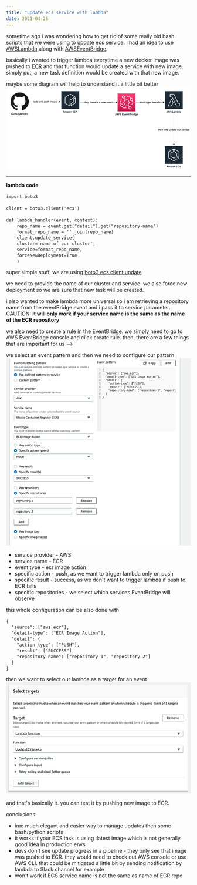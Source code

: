 ```yaml
---
title: "update ecs service with lambda"
date: 2021-04-26
---
```


sometime ago i was wondering how to get rid of some really old bash scripts that we were using to update ecs service.
i had an idea to use [AWSLambda](https://aws.amazon.com/lambda/) along with [AWSEventBridge](https://aws.amazon.com/eventbridge/).

basically i wanted to trigger lambda everytime a new docker image was pushed to [ECR](https://aws.amazon.com/ecr/) and that function would update a service with new image. simply put, a new task definition would be created with that new image.

maybe some diagram will help to understand it a little bit better
![workflow diagram](../assets/2021-04-19/2021-04-26-[0].png)

---
**lambda code**
```
import boto3

client = boto3.client('ecs')

def lambda_handler(event, context):
    repo_name = event.get("detail").get("repository-name")
    format_repo_name = ''.join(repo_name)    
    client.update_service(
    cluster='name of our cluster',
    service=format_repo_name,
    forceNewDeployment=True
    )
```

super simple stuff, we are using [boto3 ecs client update](https://boto3.amazonaws.com/v1/documentation/api/latest/reference/services/ecs.html#ECS.Client.update_service)

we need to provide the name of our cluster and service. we also force new deployment so we are sure that new task will be created.

i also wanted to make lambda more universal so i am retrieving a repository name from the eventBridge event and i pass it to service parameter. CAUTION: **it will only work if your service name is the same as the name of the ECR repository**

we also need to create a rule in the EventBridge. we simply need to go to AWS EventBridge console and click create rule.
then, there are a few things that are important for us -->

we select an event pattern and then we need to configure our pattern
![event pattern](../assets/2021-04-19/2021-04-26-[1].png)

* service provider - AWS
* service name - ECR
* event type - ecr image action
* specific action - push, as we want to trigger lambda only on push
* specific result - success, as we don't want to trigger lambda if push to ECR fails
* specific repositories - we select which services EventBridge will observe

this whole configuration can be also done with

```
{
  "source": ["aws.ecr"],
  "detail-type": ["ECR Image Action"],
  "detail": {
    "action-type": ["PUSH"],
    "result": ["SUCCESS"],
    "repository-name": ["repository-1", "repository-2"]
  }
}
```

then we want to select our lambda as a target for an event
![lambda target](../assets/2021-04-19/2021-04-26-[2].png)

and that's basically it. you can test it by pushing new image to ECR.

conclusions:

* imo much elegant and easier way to manage updates then some bash/python scripts
* it works if your ECS task is using :latest image which is not generally good idea in production envs
* devs don't see update progress in a pipeline - they only see that image was pushed to ECR. they would need to check out AWS console or use AWS CLI. that could be mitigated a little bit by sending notification by lambda to Slack channel for example
* won't work if ECS service name is not the same as name of ECR repo

